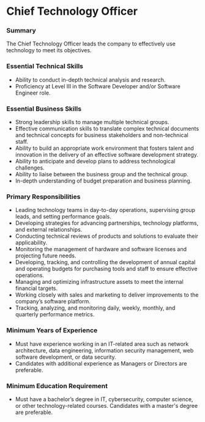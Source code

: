 # Chief Technology Officer

### Summary  <a href="#summary" id="summary"></a>

The Chief Technology Officer leads the company to effectively use technology to meet its objectives.

### Essential Technical Skills <a href="#essential-technical-skills" id="essential-technical-skills"></a>

* Ability to conduct in-depth technical analysis and research.
* Proficiency at Level III in the Software Developer and/or Software Engineer role.

### Essential Business Skills <a href="#essential-business-skills" id="essential-business-skills"></a>

* Strong leadership skills to manage multiple technical groups.
* Effective communication skills to translate complex technical documents and technical concepts for business stakeholders and non-technical staff.
* Ability to build an appropriate work environment that fosters talent and innovation in the delivery of an effective software development strategy.&#x20;
* Ability to anticipate and develop plans to address technological challenges.
* Ability to liaise between the business group and the technical group.&#x20;
* In-depth understanding of budget preparation and business planning.

### Primary Responsibilities <a href="#primary-responsibilities" id="primary-responsibilities"></a>

* Leading technology teams in day-to-day operations, supervising group leads, and setting performance goals.
* Developing strategies for advancing partnerships, technology platforms, and external relationships.
* Conducting technical reviews of products and solutions to evaluate their applicability.
* Monitoring the management of hardware and software licenses and projecting future needs.
* Developing, tracking, and controlling the development of annual capital and operating budgets for purchasing tools and staff to ensure effective operations.
* Managing and optimizing infrastructure assets to meet the internal financial targets.
* Working closely with sales and marketing to deliver improvements to the company’s software platform.
* Tracking, analyzing, and monitoring daily, weekly, monthly, and quarterly performance metrics.

### Minimum Years of Experience <a href="#minimum-years-of-experience" id="minimum-years-of-experience"></a>

* Must have experience working in an IT-related area such as network architecture, data engineering, information security management, web software development, or data security.&#x20;
* Candidates with additional experience as Managers or Directors are preferable.&#x20;

### Minimum Education Requirement <a href="#minimum-education-requirement" id="minimum-education-requirement"></a>

* Must have a bachelor’s degree in IT, cybersecurity, computer science, or other technology-related courses. Candidates with a master's degree are preferable.&#x20;
